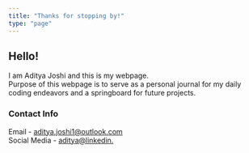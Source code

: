 ```yaml
---
title: "Thanks for stopping by!"
type: "page"
---
```


## Hello! 
I am Aditya Joshi and this is my webpage.  
Purpose of this webpage is to serve as a personal journal for my daily coding endeavors and a springboard for future projects.  



### Contact Info
Email - aditya.joshi1@outlook.com  
Social Media - [aditya@linkedin.](https://www.linkedin.com/in/aditya-joshi-80340919/)
